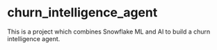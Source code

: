 # churn_intelligence_agent
This is a project which combines Snowflake ML and AI to build a churn intelligence agent.
